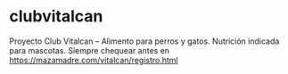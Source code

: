 # clubvitalcan
Proyecto Club Vitalcan – Alimento para perros y gatos. Nutrición indicada para mascotas.
Siempre chequear antes en
https://mazamadre.com/vitalcan/registro.html
